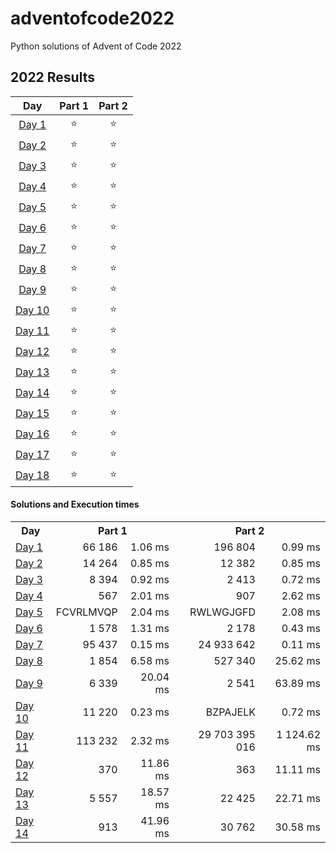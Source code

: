 # adventofcode2022
Python solutions of Advent of Code 2022

<!--- advent_readme_stars table --->
## 2022 Results

| Day | Part 1 | Part 2 |
| :---: | :---: | :---: |
| [Day 1](https://adventofcode.com/2022/day/1) | ⭐ | ⭐ |
| [Day 2](https://adventofcode.com/2022/day/2) | ⭐ | ⭐ |
| [Day 3](https://adventofcode.com/2022/day/3) | ⭐ | ⭐ |
| [Day 4](https://adventofcode.com/2022/day/4) | ⭐ | ⭐ |
| [Day 5](https://adventofcode.com/2022/day/5) | ⭐ | ⭐ |
| [Day 6](https://adventofcode.com/2022/day/6) | ⭐ | ⭐ |
| [Day 7](https://adventofcode.com/2022/day/7) | ⭐ | ⭐ |
| [Day 8](https://adventofcode.com/2022/day/8) | ⭐ | ⭐ |
| [Day 9](https://adventofcode.com/2022/day/9) | ⭐ | ⭐ |
| [Day 10](https://adventofcode.com/2022/day/10) | ⭐ | ⭐ |
| [Day 11](https://adventofcode.com/2022/day/11) | ⭐ | ⭐ |
| [Day 12](https://adventofcode.com/2022/day/12) | ⭐ | ⭐ |
| [Day 13](https://adventofcode.com/2022/day/13) | ⭐ | ⭐ |
| [Day 14](https://adventofcode.com/2022/day/14) | ⭐ | ⭐ |
| [Day 15](https://adventofcode.com/2022/day/15) | ⭐ | ⭐ |
| [Day 16](https://adventofcode.com/2022/day/16) | ⭐ | ⭐ |
| [Day 17](https://adventofcode.com/2022/day/17) | ⭐ | ⭐ |
| [Day 18](https://adventofcode.com/2022/day/18) | ⭐ | ⭐ |
<!--- advent_readme_stars table --->

#### Solutions and Execution times
<table>
  <tr>
    <th>Day</td>
    <th colspan="2">Part 1</td>
    <th colspan="2">Part 2</td>
  </tr>
  <tr>
    <td><a href="https://adventofcode.com/2022/day/1">Day 1</a></td>
    <td align="right">66 186</td>
    <td align="right">1.06 ms</td>
    <td align="right">196 804</td>
    <td align="right">0.99 ms</td>    
  </tr>
  
   <tr>
    <td><a href="https://adventofcode.com/2022/day/2">Day 2</a></td>
    <td align="right">14 264</td>
    <td align="right">0.85 ms</td>
    <td align="right">12 382</td>
    <td align="right">0.85 ms</td>    
  </tr>
  
   <tr>
    <td><a href="https://adventofcode.com/2022/day/3">Day 3</a></td>
    <td align="right">8 394</td>
    <td align="right">0.92 ms</td>
    <td align="right">2 413</td>
    <td align="right">0.72 ms</td>    
  </tr>
  
   <tr>
    <td><a href="https://adventofcode.com/2022/day/4">Day 4</a></td>
    <td align="right">567</td>
    <td align="right">2.01 ms</td>
    <td align="right">907</td>
    <td align="right">2.62 ms</td>    
  </tr>

  <tr>
    <td><a href="https://adventofcode.com/2022/day/5">Day 5</a></td>
    <td align="right">FCVRLMVQP</td>
    <td align="right">2.04 ms</td>
    <td align="right">RWLWGJGFD</td>
    <td align="right">2.08 ms</td>    
  </tr>

  <tr>
    <td><a href="https://adventofcode.com/2022/day/6">Day 6</a></td>
    <td align="right">1 578</td>
    <td align="right">1.31 ms</td>
    <td align="right">2 178</td>
    <td align="right">0.43 ms</td>    
  </tr>

  <tr>
    <td><a href="https://adventofcode.com/2022/day/7">Day 7</a></td>
    <td align="right">95 437</td>
    <td align="right">0.15 ms</td>
    <td align="right">24 933 642</td>
    <td align="right">0.11 ms</td>    
  </tr>

  <tr>
    <td><a href="https://adventofcode.com/2022/day/8">Day 8</a></td>
    <td align="right">1 854</td>
    <td align="right">6.58 ms</td>
    <td align="right">527 340</td>
    <td align="right">25.62 ms</td>    
  </tr>

  <tr>
    <td><a href="https://adventofcode.com/2022/day/9">Day 9</a></td>
    <td align="right">6 339</td>
    <td align="right">20.04 ms</td>
    <td align="right">2 541</td>
    <td align="right">63.89 ms</td>    
  </tr>

  <tr>
    <td><a href="https://adventofcode.com/2022/day/10">Day 10</a></td>
    <td align="right">11 220</td>
    <td align="right">0.23 ms</td>
    <td align="right">BZPAJELK</td>
    <td align="right">0.72 ms</td>    
  </tr>

  <tr>
    <td><a href="https://adventofcode.com/2022/day/11">Day 11</a></td>
    <td align="right">113 232</td>
    <td align="right">2.32 ms</td>
    <td align="right">29 703 395 016</td>
    <td align="right">1 124.62 ms</td>    
  </tr>

  <tr>
    <td><a href="https://adventofcode.com/2022/day/12">Day 12</a></td>
    <td align="right">370</td>
    <td align="right">11.86 ms</td>
    <td align="right">363</td>
    <td align="right">11.11 ms</td>    
  </tr>

  <tr>
    <td><a href="https://adventofcode.com/2022/day/13">Day 13</a></td>
    <td align="right">5 557</td>
    <td align="right">18.57 ms</td>
    <td align="right">22 425</td>
    <td align="right">22.71 ms</td>    
  </tr>

  <tr>
    <td><a href="https://adventofcode.com/2022/day/14">Day 14</a></td>
    <td align="right">913</td>
    <td align="right">41.96 ms</td>
    <td align="right">30 762</td>
    <td align="right">30.58 ms</td>    
  </tr>

</table>
